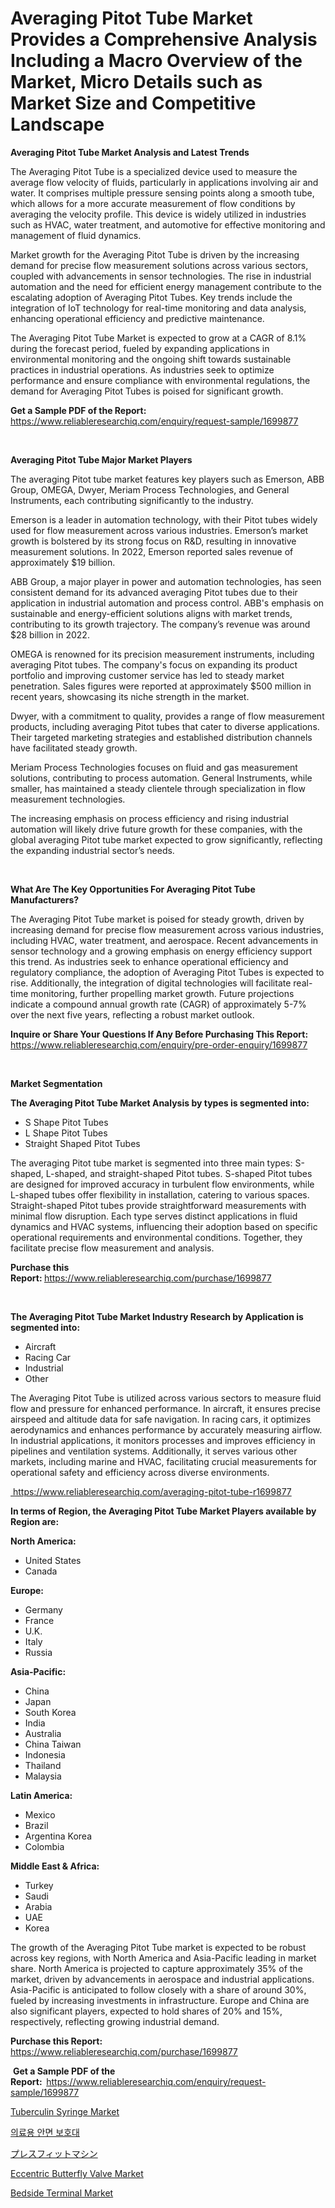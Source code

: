 <p><h1>Averaging Pitot Tube Market Provides a Comprehensive Analysis Including a Macro Overview of the Market, Micro Details such as Market Size and Competitive Landscape</h1></p><p><strong>Averaging Pitot Tube Market Analysis and Latest Trends</strong></p>
<p><p>The Averaging Pitot Tube is a specialized device used to measure the average flow velocity of fluids, particularly in applications involving air and water. It comprises multiple pressure sensing points along a smooth tube, which allows for a more accurate measurement of flow conditions by averaging the velocity profile. This device is widely utilized in industries such as HVAC, water treatment, and automotive for effective monitoring and management of fluid dynamics.</p><p>Market growth for the Averaging Pitot Tube is driven by the increasing demand for precise flow measurement solutions across various sectors, coupled with advancements in sensor technologies. The rise in industrial automation and the need for efficient energy management contribute to the escalating adoption of Averaging Pitot Tubes. Key trends include the integration of IoT technology for real-time monitoring and data analysis, enhancing operational efficiency and predictive maintenance.</p><p>The Averaging Pitot Tube Market is expected to grow at a CAGR of 8.1% during the forecast period, fueled by expanding applications in environmental monitoring and the ongoing shift towards sustainable practices in industrial operations. As industries seek to optimize performance and ensure compliance with environmental regulations, the demand for Averaging Pitot Tubes is poised for significant growth.</p></p>
<p><strong>Get a Sample PDF of the Report:&nbsp;</strong> <a href="https://www.reliableresearchiq.com/enquiry/request-sample/1699877?utm_campaign=1102&utm_medium=2&utm_source=Github&utm_content=ia&utm_term=21102024&utm_id=averaging-pitot-tube">https://www.reliableresearchiq.com/enquiry/request-sample/1699877</a></p>
<p>&nbsp;</p>
<p><strong>Averaging Pitot Tube Major Market Players</strong></p>
<p><p>The averaging Pitot tube market features key players such as Emerson, ABB Group, OMEGA, Dwyer, Meriam Process Technologies, and General Instruments, each contributing significantly to the industry.</p><p>Emerson is a leader in automation technology, with their Pitot tubes widely used for flow measurement across various industries. Emerson’s market growth is bolstered by its strong focus on R&D, resulting in innovative measurement solutions. In 2022, Emerson reported sales revenue of approximately $19 billion.</p><p>ABB Group, a major player in power and automation technologies, has seen consistent demand for its advanced averaging Pitot tubes due to their application in industrial automation and process control. ABB's emphasis on sustainable and energy-efficient solutions aligns with market trends, contributing to its growth trajectory. The company’s revenue was around $28 billion in 2022.</p><p>OMEGA is renowned for its precision measurement instruments, including averaging Pitot tubes. The company's focus on expanding its product portfolio and improving customer service has led to steady market penetration. Sales figures were reported at approximately $500 million in recent years, showcasing its niche strength in the market.</p><p>Dwyer, with a commitment to quality, provides a range of flow measurement products, including averaging Pitot tubes that cater to diverse applications. Their targeted marketing strategies and established distribution channels have facilitated steady growth.</p><p>Meriam Process Technologies focuses on fluid and gas measurement solutions, contributing to process automation. General Instruments, while smaller, has maintained a steady clientele through specialization in flow measurement technologies.</p><p>The increasing emphasis on process efficiency and rising industrial automation will likely drive future growth for these companies, with the global averaging Pitot tube market expected to grow significantly, reflecting the expanding industrial sector’s needs.</p></p>
<p>&nbsp;</p>
<p><strong>What Are The Key Opportunities For Averaging Pitot Tube Manufacturers?</strong></p>
<p><p>The Averaging Pitot Tube market is poised for steady growth, driven by increasing demand for precise flow measurement across various industries, including HVAC, water treatment, and aerospace. Recent advancements in sensor technology and a growing emphasis on energy efficiency support this trend. As industries seek to enhance operational efficiency and regulatory compliance, the adoption of Averaging Pitot Tubes is expected to rise. Additionally, the integration of digital technologies will facilitate real-time monitoring, further propelling market growth. Future projections indicate a compound annual growth rate (CAGR) of approximately 5-7% over the next five years, reflecting a robust market outlook.</p></p>
<p><strong>Inquire or Share Your Questions If Any Before Purchasing This Report:</strong> <a href="https://www.reliableresearchiq.com/enquiry/pre-order-enquiry/1699877?utm_campaign=1102&utm_medium=2&utm_source=Github&utm_content=ia&utm_term=21102024&utm_id=averaging-pitot-tube">https://www.reliableresearchiq.com/enquiry/pre-order-enquiry/1699877</a></p>
<p>&nbsp;</p>
<p><strong>Market Segmentation</strong></p>
<p><strong>The Averaging Pitot Tube Market Analysis by types is segmented into:</strong></p>
<p><ul><li>S Shape Pitot Tubes</li><li>L Shape Pitot Tubes</li><li>Straight Shaped Pitot Tubes</li></ul></p>
<p><p>The averaging Pitot tube market is segmented into three main types: S-shaped, L-shaped, and straight-shaped Pitot tubes. S-shaped Pitot tubes are designed for improved accuracy in turbulent flow environments, while L-shaped tubes offer flexibility in installation, catering to various spaces. Straight-shaped Pitot tubes provide straightforward measurements with minimal flow disruption. Each type serves distinct applications in fluid dynamics and HVAC systems, influencing their adoption based on specific operational requirements and environmental conditions. Together, they facilitate precise flow measurement and analysis.</p></p>
<p><strong>Purchase this Report:&nbsp;</strong><a href="https://www.reliableresearchiq.com/purchase/1699877?utm_campaign=1102&utm_medium=2&utm_source=Github&utm_content=ia&utm_term=21102024&utm_id=averaging-pitot-tube">https://www.reliableresearchiq.com/purchase/1699877</a></p>
<p>&nbsp;</p>
<p><strong>The Averaging Pitot Tube Market Industry Research by Application is segmented into:</strong></p>
<p><ul><li>Aircraft</li><li>Racing Car</li><li>Industrial</li><li>Other</li></ul></p>
<p><p>The Averaging Pitot Tube is utilized across various sectors to measure fluid flow and pressure for enhanced performance. In aircraft, it ensures precise airspeed and altitude data for safe navigation. In racing cars, it optimizes aerodynamics and enhances performance by accurately measuring airflow. In industrial applications, it monitors processes and improves efficiency in pipelines and ventilation systems. Additionally, it serves various other markets, including marine and HVAC, facilitating crucial measurements for operational safety and efficiency across diverse environments.</p></p>
<p><a href="https://www.reliableresearchiq.com/averaging-pitot-tube-r1699877?utm_campaign=1102&utm_medium=2&utm_source=Github&utm_content=ia&utm_term=21102024&utm_id=averaging-pitot-tube">&nbsp;https://www.reliableresearchiq.com/averaging-pitot-tube-r1699877</a></p>
<p><strong>In terms of Region, the Averaging Pitot Tube Market Players available by Region are:</strong></p>
<p>
    <p> <strong> North America: </strong>
        <ul>
            <li>United States</li>
            <li>Canada</li>
        </ul>
        </p> 
    <p> <strong> Europe: </strong>
        <ul>
            <li>Germany</li>
            <li>France</li>
            <li>U.K.</li>
            <li>Italy</li>
            <li>Russia</li>
        </ul>
        </p> 
    <p> <strong> Asia-Pacific: </strong>
        <ul>
            <li>China</li>
            <li>Japan</li>
            <li>South Korea</li>
            <li>India</li>
            <li>Australia</li>
            <li>China Taiwan</li>
            <li>Indonesia</li>
            <li>Thailand</li>
            <li>Malaysia</li>
        </ul>
        </p> 
    <p> <strong> Latin America: </strong>
        <ul>
            <li>Mexico</li>
            <li>Brazil</li>
            <li>Argentina Korea</li>
            <li>Colombia</li>
        </ul>
        </p> 
    <p> <strong> Middle East & Africa: </strong>
        <ul>
            <li>Turkey</li>
            <li>Saudi</li>
            <li>Arabia</li>
            <li>UAE</li>
            <li>Korea</li>
        </ul>
    </p>
    </p>
<p><p>The growth of the Averaging Pitot Tube market is expected to be robust across key regions, with North America and Asia-Pacific leading in market share. North America is projected to capture approximately 35% of the market, driven by advancements in aerospace and industrial applications. Asia-Pacific is anticipated to follow closely with a share of around 30%, fueled by increasing investments in infrastructure. Europe and China are also significant players, expected to hold shares of 20% and 15%, respectively, reflecting growing industrial demand.</p></p>
<p><strong>Purchase this Report: </strong><a href="https://www.reliableresearchiq.com/purchase/1699877?utm_campaign=1102&utm_medium=2&utm_source=Github&utm_content=ia&utm_term=21102024&utm_id=averaging-pitot-tube">https://www.reliableresearchiq.com/purchase/1699877</a></p>
<p>&nbsp;<strong>Get a Sample PDF of the Report:&nbsp;&nbsp;</strong><a href="https://www.reliableresearchiq.com/enquiry/request-sample/1699877?utm_campaign=1102&utm_medium=2&utm_source=Github&utm_content=ia&utm_term=21102024&utm_id=averaging-pitot-tube">https://www.reliableresearchiq.com/enquiry/request-sample/1699877</a></p>
<p><strong></strong></p>
<p><p><a href="https://www.linkedin.com/pulse/tuberculin-syringe-market-segmentation-applications-types-fvsde?utm_campaign=1102&utm_medium=2&utm_source=Github&utm_content=ia&utm_term=21102024&utm_id=averaging-pitot-tube">Tuberculin Syringe Market</a></p><p><a href="https://github.com/laholand/Market-Research-Report-List-6/blob/main/454844319900.md?utm_campaign=1102&utm_medium=2&utm_source=Github&utm_content=ia&utm_term=21102024&utm_id=averaging-pitot-tube">의료용 안면 보호대</a></p><p><a href="https://github.com/mohamedbakry57/Market-Research-Report-List-6/blob/main/522277919667.md?utm_campaign=1102&utm_medium=2&utm_source=Github&utm_content=ia&utm_term=21102024&utm_id=averaging-pitot-tube">プレスフィットマシン</a></p><p><a href="https://github.com/elseludvikoh/Market-Research-Report-List-1/blob/main/eccentric-butterfly-valve-market.md?utm_campaign=1102&utm_medium=2&utm_source=Github&utm_content=ia&utm_term=21102024&utm_id=averaging-pitot-tube">Eccentric Butterfly Valve Market</a></p><p><a href="https://www.linkedin.com/pulse/insights-bedside-terminal-industry-market-financial-1igye?utm_campaign=1102&utm_medium=2&utm_source=Github&utm_content=ia&utm_term=21102024&utm_id=averaging-pitot-tube">Bedside Terminal Market</a></p></p>